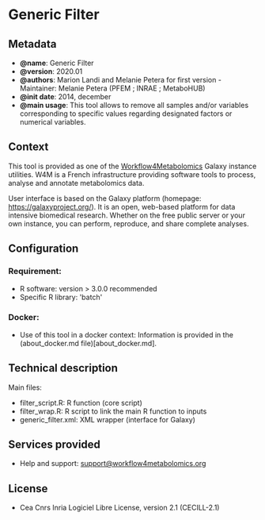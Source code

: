 Generic Filter
=======

Metadata
-----------

 * **@name**: Generic Filter
 * **@version**: 2020.01
 * **@authors**: Marion Landi and Melanie Petera for first version - Maintainer: Melanie Petera (PFEM ; INRAE ; MetaboHUB)
 * **@init date**: 2014, december
 * **@main usage**: This tool allows to remove all samples and/or variables corresponding to specific values regarding designated factors or numerical variables. 

 
Context
-----------

This tool is provided as one of the [Workflow4Metabolomics](http://workflow4metabolomics.org) Galaxy instance utilities. W4M is a French infrastructure providing software tools to process, analyse and annotate metabolomics data. 

User interface is based on the Galaxy platform (homepage: https://galaxyproject.org/). It is an open, web-based platform for data intensive biomedical research. Whether on the free public server or your own instance, you can perform, reproduce, and share complete analyses.

 
Configuration
-----------

### Requirement:
 * R software: version > 3.0.0 recommended
 * Specific R library: 'batch'

### Docker:
 * Use of this tool in a docker context:
Information is provided in the (about_docker.md file)[about_docker.md].


Technical description
-----------

Main files:

- filter_script.R: R function (core script)
- filter_wrap.R: R script to link the main R function to inputs
- generic_filter.xml: XML wrapper (interface for Galaxy)


Services provided
-----------

 * Help and support: support@workflow4metabolomics.org


License
-----------

 * Cea Cnrs Inria Logiciel Libre License, version 2.1 (CECILL-2.1)
